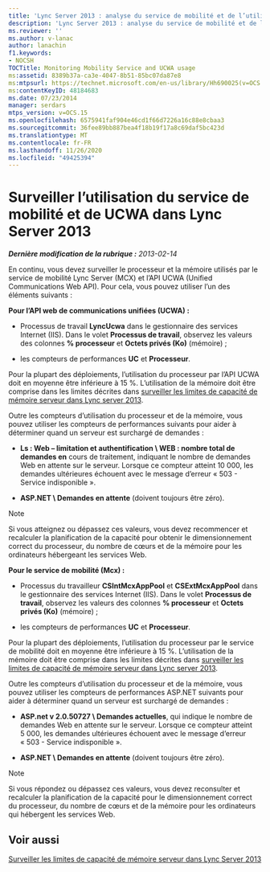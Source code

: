 ```yaml
---
title: 'Lync Server 2013 : analyse du service de mobilité et de l’utilisation de UCWA'
description: 'Lync Server 2013 : analyse du service de mobilité et de l’utilisation de UCWA.'
ms.reviewer: ''
ms.author: v-lanac
author: lanachin
f1.keywords:
- NOCSH
TOCTitle: Monitoring Mobility Service and UCWA usage
ms:assetid: 8389b37a-ca3e-4047-8b51-85bc07da87e8
ms:mtpsurl: https://technet.microsoft.com/en-us/library/Hh690025(v=OCS.15)
ms:contentKeyID: 48184683
ms.date: 07/23/2014
manager: serdars
mtps_version: v=OCS.15
ms.openlocfilehash: 6575941faf904e46cd1f66d7226a16c88e8cbaa3
ms.sourcegitcommit: 36fee89bb887bea4f18b19f17a8c69daf5bc423d
ms.translationtype: MT
ms.contentlocale: fr-FR
ms.lasthandoff: 11/26/2020
ms.locfileid: "49425394"
---
```

# <a name="monitoring-mobility-service-and-ucwa-usage-in-lync-server-2013"></a>Surveiller l’utilisation du service de mobilité et de UCWA dans Lync Server 2013

<div data-xmlns="http://www.w3.org/1999/xhtml">

<div class="topic" data-xmlns="http://www.w3.org/1999/xhtml" data-msxsl="urn:schemas-microsoft-com:xslt" data-cs="https://msdn.microsoft.com/">

<div data-asp="https://msdn2.microsoft.com/asp">



</div>

<div id="mainSection">

<div id="mainBody">

<span> </span>

_**Dernière modification de la rubrique :** 2013-02-14_

En continu, vous devez surveiller le processeur et la mémoire utilisés par le service de mobilité Lync Server (MCX) et l’API UCWA (Unified Communications Web API). Pour cela, vous pouvez utiliser l’un des éléments suivants :

**Pour l’API web de communications unifiées (UCWA) :**

  - Processus de travail **LyncUcwa** dans le gestionnaire des services Internet (IIS). Dans le volet **Processus de travail**, observez les valeurs des colonnes **% processeur** et **Octets privés (Ko)** (mémoire) ;

  - les compteurs de performances **UC** et **Processeur**.

Pour la plupart des déploiements, l’utilisation du processeur par l’API UCWA doit en moyenne être inférieure à 15 %. L’utilisation de la mémoire doit être comprise dans les limites décrites dans [surveiller les limites de capacité de mémoire serveur dans Lync server 2013](lync-server-2013-monitoring-for-server-memory-capacity-limits.md).

Outre les compteurs d’utilisation du processeur et de la mémoire, vous pouvez utiliser les compteurs de performances suivants pour aider à déterminer quand un serveur est surchargé de demandes :

  - **Ls : Web – limitation et authentification \\ WEB : nombre total de demandes en** cours de traitement, indiquant le nombre de demandes Web en attente sur le serveur. Lorsque ce compteur atteint 10 000, les demandes ultérieures échouent avec le message d’erreur « 503 - Service indisponible ».

  - **ASP.NET \\ Demandes en attente** (doivent toujours être zéro).

<div>


> [!NOTE]  
> Si vous atteignez ou dépassez ces valeurs, vous devez recommencer et recalculer la planification de la capacité pour obtenir le dimensionnement correct du processeur, du nombre de cœurs et de la mémoire pour les ordinateurs hébergeant les services Web.



</div>

**Pour le service de mobilité (Mcx) :**

  - Processus du travailleur **CSIntMcxAppPool** et **CSExtMcxAppPool** dans le gestionnaire des services Internet (IIS). Dans le volet **Processus de travail**, observez les valeurs des colonnes **% processeur** et **Octets privés (Ko)** (mémoire) ;

  - les compteurs de performances **UC** et **Processeur**.

Pour la plupart des déploiements, l’utilisation du processeur par le service de mobilité doit en moyenne être inférieure à 15 %. L’utilisation de la mémoire doit être comprise dans les limites décrites dans [surveiller les limites de capacité de mémoire serveur dans Lync server 2013](lync-server-2013-monitoring-for-server-memory-capacity-limits.md).

Outre les compteurs d’utilisation du processeur et de la mémoire, vous pouvez utiliser les compteurs de performances ASP.NET suivants pour aider à déterminer quand un serveur est surchargé de demandes :

  - **ASP.net v 2.0.50727 \\ Demandes actuelles**, qui indique le nombre de demandes Web en attente sur le serveur. Lorsque ce compteur atteint 5 000, les demandes ultérieures échouent avec le message d’erreur « 503 - Service indisponible ».

  - **ASP.NET \\ Demandes en attente** (doivent toujours être zéro).

<div>


> [!NOTE]  
> Si vous répondez ou dépassez ces valeurs, vous devez reconsulter et recalculer la planification de la capacité pour le dimensionnement correct du processeur, du nombre de cœurs et de la mémoire pour les ordinateurs qui hébergent les services Web.



</div>

<div>

## <a name="see-also"></a>Voir aussi


[Surveiller les limites de capacité de mémoire serveur dans Lync Server 2013](lync-server-2013-monitoring-for-server-memory-capacity-limits.md)  
  

</div>

</div>

<span> </span>

</div>

</div>

</div>

